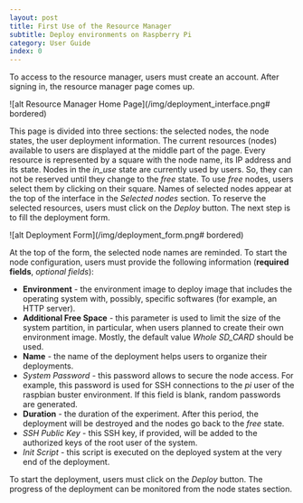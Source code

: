 ```yaml
---
layout: post
title: First Use of the Resource Manager
subtitle: Deploy environments on Raspberry Pi
category: User Guide
index: 0
---
```


To access to the resource manager, users must create an account. After signing in, the resource manager page comes up.

![alt Resource Manager Home Page](/img/deployment_interface.png# bordered)

This page is divided into three sections: the selected nodes, the node states, the user deployment information. The
current resources (nodes) available to users are displayed at the middle part of the page. Every resource is represented
by a square with the node name, its IP address and its state. Nodes in the *in_use* state are currently used by users.
So, they can not be reserved until they change to the *free* state. To use *free* nodes, users select them by clicking
on their square. Names of selected nodes appear at the top of the interface in the *Selected nodes* section. To reserve
the selected resources, users must click on the *Deploy* button. The next step is to fill the deployment form.

![alt Deployment Form](/img/deployment_form.png# bordered)

At the top of the form, the selected node names are reminded. To start the node configuration, users must provide the
following information (**required fields**, *optional fields*):
* **Environment** - the environment image to deploy image that includes the operating system with, possibly, specific
  softwares (for example, an HTTP server).
* **Additional Free Space** - this parameter is used to limit the size of the system partition, in particular, when
  users planned to create their own environment image. Mostly, the default value *Whole SD_CARD* should be used.
* **Name** - the name of the deployment helps users to organize their deployments.
* *System Password* - this password allows to secure the node access. For example, this password is used for SSH
  connections to the *pi* user of the raspbian buster environment. If this field is blank, random passwords are
  generated.
* **Duration** - the duration of the experiment. After this period, the deployment will be destroyed and the nodes go back
  to the *free* state.
* *SSH Public Key* - this SSH key, if provided, will be added to the authorized keys of the root user of the system.
* *Init Script* - this script is executed on the deployed system at the very end of the deployment.

To start the deployment, users must click on the *Deploy* button. The progress of the deployment can be monitored from
the node states section.